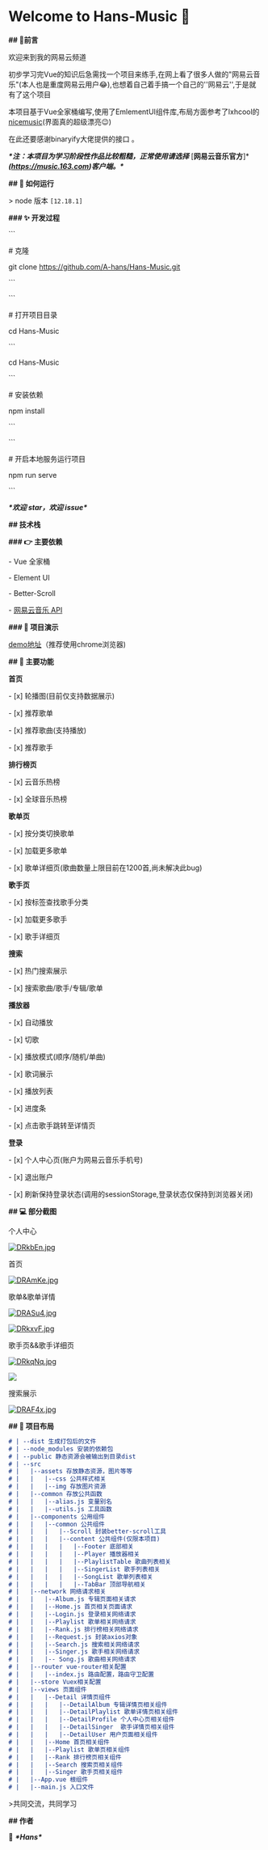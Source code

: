 <h1 **align**="center">Welcome to Hans-Music 👋</h1>



**## :speech_balloon:前言**



欢迎来到我的网易云频道  

初步学习完Vue的知识后急需找一个项目来练手,在网上看了很多人做的"网易云音乐"(本人也是重度网易云用户😂),也想着自己着手搞一个自己的''网易云'',于是就有了这个项目    

本项目基于Vue全家桶编写,使用了EmlementUI组件库,布局方面参考了lxhcool的[nicemusic](http://nicenav.cn/desktop-music/#/home)(界面真的超级漂亮😉)

在此还要感谢binaryify大佬提供的接口 。

***\*注：本项目为学习阶段性作品比较粗糙，正常使用请选择*** [**网易云音乐官方**]****(https://music.163.com)客户端。\****


**## 🚀 如何运行**


\> node 版本 `[12.18.1]`


**### ✨ 开发过程**


\```

\# 克隆

git clone https://github.com/A-hans/Hans-Music.git

\```


\```

\# 打开项目目录

cd Hans-Music


\```

cd Hans-Music

\```

\# 安装依赖

npm install

\```


\```

\# 开启本地服务运行项目

npm run serve

\```


***\*欢迎 star，欢迎 issue\****


**## 技术栈**

**### :point_right: 主要依赖**

\- Vue 全家桶

\- Element UI

\- Better-Scroll

\- [网易云音乐 API](https://binaryify.github.io/NeteaseCloudMusicApi/#/)


**### :clap: 项目演示**


[demo地址](http://47.115.119.92/)（推荐使用chrome浏览器)


**## :mega: 主要功能**

**首页**

\- [x] 轮播图(目前仅支持数据展示)

\- [x] 推荐歌单

\- [x] 推荐歌曲(支持播放)

\- [x] 推荐歌手

**排行榜页**

\- [x] 云音乐热榜

\- [x] 全球音乐热榜

**歌单页**

\- [x] 按分类切换歌单

\- [x] 加载更多歌单

\- [x] 歌单详细页(歌曲数量上限目前在1200首,尚未解决此bug)

**歌手页**

\- [x] 按标签查找歌手分类

\- [x] 加载更多歌手

\- [x] 歌手详细页

**搜索**

\- [x] 热门搜索展示

\- [x] 搜索歌曲/歌手/专辑/歌单

**播放器**

\- [x] 自动播放

\- [x] 切歌

\- [x] 播放模式(顺序/随机/单曲)

\- [x] 歌词展示  

\- [x] 播放列表

\- [x] 进度条

\- [x] 点击歌手跳转至详情页

**登录**

\- [x] 个人中心页(账户为网易云音乐手机号)

\- [x] 退出账户

\- [x] 刷新保持登录状态(调用的sessionStorage,登录状态仅保持到浏览器关闭)

**## :computer: 部分截图**



个人中心

[![DRkbEn.jpg](https://s3.ax1x.com/2020/11/30/DRkbEn.jpg)](https://imgchr.com/i/DRkbEn)



首页

[![DRAmKe.jpg](https://s3.ax1x.com/2020/11/30/DRAmKe.jpg)](https://imgchr.com/i/DRAmKe)





歌单&歌单详情

[![DRASu4.jpg](https://s3.ax1x.com/2020/11/30/DRASu4.jpg)](https://imgchr.com/i/DRASu4)



[![DRkxvF.jpg](https://s3.ax1x.com/2020/11/30/DRkxvF.jpg)](https://imgchr.com/i/DRkxvF)

  

歌手页&&歌手详细页

[![DRkqNq.jpg](https://s3.ax1x.com/2020/11/30/DRkqNq.jpg)](https://imgchr.com/i/DRkqNq)

[![](https://s3.ax1x.com/2020/11/30/DRkL40.jpg)](https://imgchr.com/i/DRkL40)



搜索展示

[![DRAF4x.jpg](https://s3.ax1x.com/2020/11/30/DRAF4x.jpg)](https://imgchr.com/i/DRAF4x)





**## :page_with_curl: 项目布局**

```markdown
# | --dist 生成打包后的文件
# | --node_modules 安装的依赖包
# | --public 静态资源会被输出到目录dist
# | --src
# |   |--assets 存放静态资源，图片等等
# |   |   |--css 公共样式相关
# |   |   |--img 存放图片资源
# |   |--common 存放公共函数
# |   |   |--alias.js 变量别名
# |   |   |--utils.js 工具函数
# |   |--components 公用组件
# |   |   |--common 公共组件
# |   |   |   |--Scroll 封装better-scroll工具
# |   |   |   |--content 公共组件(仅限本项目)
# |   |   |   |   |--Footer 底部相关
# |   |   |   |   |--Player 播放器相关
# |   |   |   |   |--PlaylistTable 歌曲列表相关
# |   |   |   |   |--SingerList 歌手列表相关
# |   |   |   |   |--SongList 歌单列表相关
# |   |   |   |   |--TabBar 顶部导航相关
# |   |--network 网络请求相关
# |   |   |--Album.js 专辑页面相关请求
# |   |   |--Home.js 首页相关页面请求
# |   |   |--Login.js 登录相关网络请求
# |   |   |--Playlist 歌单相关网络请求
# |   |   |--Rank.js 排行榜相关网络请求
# |   |   |--Request.js 封装axios对象
# |   |   |--Search.js 搜索相关网络请求
# |   |   |--Singer.js 歌手相关网络请求
# |   |   |-- Song.js 歌曲相关网络请求
# |   |--router vue-router相关配置
# |   |   |--index.js 路由配置，路由守卫配置
# |   |--store Vuex相关配置
# |   |--views 页面组件
# |   |   |--Detail 详情页组件
# |   |   |   |--DetailAlbum 专辑详情页相关组件
# |   |   |   |--DetailPlaylist 歌单详情页相关组件
# |   |   |   |--DetailProfile 个人中心页相关组件
# |   |   |   |--DetailSinger  歌手详情页相关组件
# |   |   |   |--DetailUser 用户页面相关组件
# |   |   |--Home 首页相关组件
# |   |   |--Playlist 歌单页相关组件
# |   |   |--Rank 排行榜页相关组件
# |   |   |--Search 搜索页相关组件
# |   |   |--Singer 歌手页相关组件
# |   |--App.vue 根组件
# |   |--main.js 入口文件
```

\>共同交流，共同学习



**## 作者**



👤 ***\*Hans\****
